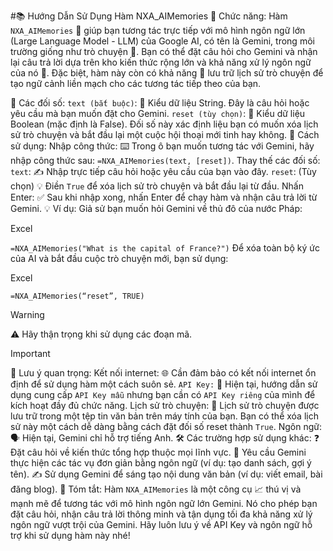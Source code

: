 #📚 Hướng Dẫn Sử Dụng Hàm NXA_AIMemories
🌟 Chức năng:
Hàm `NXA_AIMemories` 🤝 giúp bạn tương tác trực tiếp với mô hình ngôn ngữ lớn (Large Language Model - LLM) của Google AI, có tên là Gemini, trong môi trường giống như trò chuyện 💬. Bạn có thể đặt câu hỏi cho Gemini và nhận lại câu trả lời dựa trên kho kiến thức rộng lớn và khả năng xử lý ngôn ngữ của nó 🧠. Đặc biệt, hàm này còn có khả năng 💾 lưu trữ lịch sử trò chuyện để tạo ngữ cảnh liền mạch cho các tương tác tiếp theo của bạn.

📝 Các đối số:
`text (bắt buộc)`: 🔑 Kiểu dữ liệu String. Đây là câu hỏi hoặc yêu cầu mà bạn muốn đặt cho Gemini.
`reset (tùy chọn)`: 🔄 Kiểu dữ liệu Boolean (mặc định là False). Đối số này xác định liệu bạn có muốn xóa lịch sử trò chuyện và bắt đầu lại một cuộc hội thoại mới tinh hay không.
🚀 Cách sử dụng:
Nhập công thức: ⌨️ Trong ô bạn muốn tương tác với Gemini, hãy nhập công thức sau: `=NXA_AIMemories(text, [reset])`.
Thay thế các đối số:
`text`: ✍️ Nhập trực tiếp câu hỏi hoặc yêu cầu của bạn vào đây.
`reset`: (Tùy chọn) 💡 Điền `True` để xóa lịch sử trò chuyện và bắt đầu lại từ đầu.
Nhấn Enter: ✅ Sau khi nhập xong, nhấn Enter để chạy hàm và nhận câu trả lời từ Gemini.
💡 Ví dụ:
Giả sử bạn muốn hỏi Gemini về thủ đô của nước Pháp:

Excel

`=NXA_AIMemories("What is the capital of France?")`
Để xóa toàn bộ ký ức của AI và bắt đầu cuộc trò chuyện mới, bạn sử dụng:

Excel

`=NXA_AIMemories(“reset”, TRUE)`
> [!WARNING]
⚠️ Hãy thận trọng khi sử dụng các đoạn mã.


> [!IMPORTANT]
📌 Lưu ý quan trọng:
Kết nối internet: 🌐 Cần đảm bảo có kết nối internet ổn định để sử dụng hàm một cách suôn sẻ.
`API Key:` 🔑 Hiện tại, hướng dẫn sử dụng cung cấp `API Key mẫu` nhưng bạn cần có `API Key riêng` của mình để kích hoạt đầy đủ chức năng.
Lịch sử trò chuyện: 📂 Lịch sử trò chuyện được lưu trữ trong một tệp tin văn bản trên máy tính của bạn. Bạn có thể xóa lịch sử này một cách dễ dàng bằng cách đặt đối số reset thành `True`.
Ngôn ngữ: 🗣️ Hiện tại, Gemini chỉ hỗ trợ tiếng Anh.
🛠️ Các trường hợp sử dụng khác:
❓ Đặt câu hỏi về kiến thức tổng hợp thuộc mọi lĩnh vực.
📝 Yêu cầu Gemini thực hiện các tác vụ đơn giản bằng ngôn ngữ (ví dụ: tạo danh sách, gợi ý tên).
✍️ Sử dụng Gemini để sáng tạo nội dung văn bản (ví dụ: viết email, bài đăng blog).
🎯 Tóm tắt:
Hàm `NXA_AIMemories` là một công cụ 📈 thú vị và mạnh mẽ để tương tác với mô hình ngôn ngữ lớn Gemini. Nó cho phép bạn đặt câu hỏi, nhận câu trả lời thông minh và tận dụng tối đa khả năng xử lý ngôn ngữ vượt trội của Gemini. Hãy luôn lưu ý về API Key và ngôn ngữ hỗ trợ khi sử dụng hàm này nhé!
